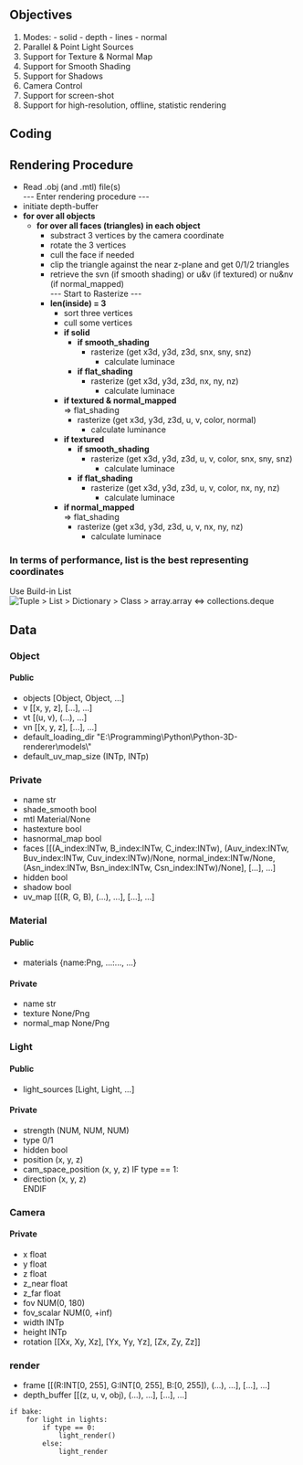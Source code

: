 <!-- 
## How to render?
### What features should my renderer possess?
- Workability
- Able to read .obj file
- Support parallel light
- Z-buffer
- Rasterization
### What other features does my renderer possess?
- Able to manipulate models to some extent
### What features can be added?
- UV Texture
- Normal Map
- Smooth Shading
- Point Light Source
- Anti-aliasing (FXAA) 
-->
## Objectives
1. Modes:
        - solid
        - depth
        - lines
        - normal
2. Parallel & Point Light Sources
3. Support for Texture & Normal Map
4. Support for Smooth Shading
5. Support for Shadows
6. Camera Control
7. Support for screen-shot
8. Support for high-resolution, offline, statistic rendering

## Coding
## Rendering Procedure
- Read .obj (and .mtl) file(s)  
--- Enter rendering procedure ---
- initiate depth-buffer
- **for over all objects**
    - **for over all faces (triangles) in each object**
        - substract 3 vertices by the camera coordinate
        - rotate the 3 vertices
        - cull the face if needed
        - clip the triangle against the near z-plane and get 0/1/2 triangles
        - retrieve the svn (if smooth shading) or u&v (if textured) or nu&nv (if normal_mapped)  
--- Start to Rasterize ---  
        - **len(inside) = 3**
            - sort three vertices  
            - cull some vertices
            - **if solid**
                - **if smooth_shading**
                    - rasterize (get x3d, y3d, z3d, snx, sny, snz)
                        - calculate luminace
                - **if flat_shading**
                    - rasterize (get x3d, y3d, z3d, nx, ny, nz)
                        - calculate luminace
            - **if textured & normal_mapped**  
                => flat_shading  
                - rasterize (get x3d, y3d, z3d, u, v, color, normal)
                    - calculate luminance
            - **if textured**
                - **if smooth_shading**
                    - rasterize (get x3d, y3d, z3d, u, v, color, snx, sny, snz)
                        - calculate luminace
                - **if flat_shading**
                    - rasterize (get x3d, y3d, z3d, u, v, color, nx, ny, nz)
                        - calculate luminace  
            - **if normal_mapped**  
                => flat_shading
                - rasterize (get x3d, y3d, z3d, u, v, nx, ny, nz)
                    - calculate luminace  

### In terms of performance, list is the best representing coordinates
Use Build-in List  
![Tuple > List > Dictionary > Class > array.array <=> collections.deque](Data_type_test_outcome.png)


## Data
### Object
#### Public
- objects               [Object, Object, ...]
- v                     [[x, y, z], [...], ...]
- vt                    [(u, v), (...), ...]
- vn                    [[x, y, z], [...], ...]
- default_loading_dir   "E:\\Programming\\Python\\Python-3D-renderer\\models\\"
- default_uv_map_size   (INTp, INTp)
### Private
- name                  str
- shade_smooth          bool
- mtl                   Material/None
- hastexture            bool
- hasnormal_map         bool
- faces                 [[(A_index:INTw, B_index:INTw, C_index:INTw), 
                          (Auv_index:INTw, Buv_index:INTw, Cuv_index:INTw)/None, 
                          normal_index:INTw/None,
                          (Asn_index:INTw, Bsn_index:INTw, Csn_index:INTw)/None],
                         [...],
                         ...]
- hidden                bool
- shadow                bool
- uv_map                [[(R, G, B), (...), ...],
                         [...],
                         ...]


### Material
#### Public
- materials             {name:Png, ...:..., ...}
#### Private
- name                  str
- texture               None/Png
- normal_map            None/Png


### Light
#### Public
- light_sources         [Light, Light, ...]
#### Private
- strength              (NUM, NUM, NUM)
- type                  0/1
- hidden                bool
- position              (x, y, z)  
- cam_space_position    (x, y, z)
IF type == 1:  
- direction             (x, y, z)  
ENDIF  


### Camera
#### Private
- x                     float
- y                     float
- z                     float
- z_near                float
- z_far                 float
- fov                   NUM(0, 180)
- fov_scalar            NUM(0, +inf)
- width                 INTp
- height                INTp
- rotation              [[Xx, Xy, Xz],
                         [Yx, Yy, Yz],
                         [Zx, Zy, Zz]]

### render
- frame                 [[(R:INT[0, 255], G:INT[0, 255], B:[0, 255]), (...), ...],
                         [...],
                         ...]
- depth_buffer          [[(z, u, v, obj), (...), ...],
                         [...],
                         ...]




```
if bake:
    for light in lights:
        if type == 0:
            light_render()
        else:
            light_render


```